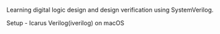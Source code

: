 Learning digital logic design and design verification using SystemVerilog.

Setup - Icarus Verilog(iverilog) on macOS 
